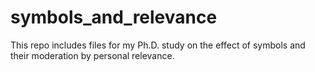# symbols_and_relevance

This repo includes files for my Ph.D. study on the effect of symbols and their moderation by personal relevance. 
